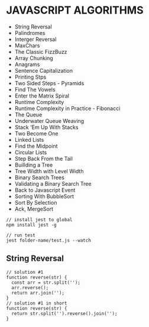 # JAVASCRIPT ALGORITHMS

- String Reversal
- Palindromes
- Interger Reversal
- MaxChars
- The Classic FizzBuzz
- Array Chunking
- Anagrams
- Sentence Capitalization
- Printing Stps
- Two Sided Steps - Pyramids
- Find The Vowels
- Enter the Matrix Spiral
- Runtime Complexity
- Runtime Complexity in Practice - Fibonacci
- The Queue
- Underwater Queue Weaving
- Stack 'Em Up With Stacks
- Two Become One
- Linked Lists
- Find the Midpoint
- Circular Lists
- Step Back From the Tail
- Buillding a Tree
- Tree Width with Level Width
- Binary Search Trees
- Validating a Binary Search Tree
- Back to Javascript Event
- Sorting With BubbleSort
- Sort By Selection
- Ack, MergeSort

```
// install jest to global
npm install jest -g

// run test
jest folder-name/test.js --watch
```

## String Reversal

```
// solution #1
function reverse(str) {
  const arr = str.split('');
  arr.reverse();
  return arr.join('');
}
// solution #1 in short
function reverse(str) {
  return str.split('').reverse().join('');
}
```
